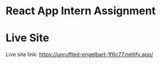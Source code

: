 # React App Intern Assignment

# Live Site
Live site link: https://unruffled-engelbart-1f6c77.netlify.app/
